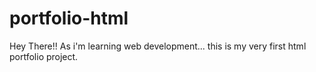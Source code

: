 # portfolio-html
Hey There!! As i'm learning web development... this is my very first html portfolio project.
